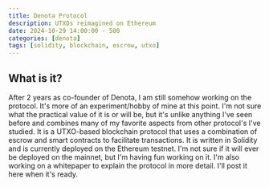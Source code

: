 ```yaml
---
title: Denota Protocol
description: UTXOs reimagined on Ethereum
date: 2024-10-29 14:00:00 - 500
categories: [denota]
tags: [solidity, blockchain, escrow, utxo]
---
```


## What is it?
After 2 years as co-founder of Denota, I am still somehow working on the protocol. It's more of an experiment/hobby of mine at this point. I'm not sure what the practical value of it is or will be, but it's unlike anything I've seen before and combines many of my favorite aspects from other protocol's I've studied. It is a UTXO-based blockchain protocol that uses a combination of escrow and smart contracts to facilitate transactions. It is written in Solidity and is currently deployed on the Ethereum testnet. I'm not sure if it will ever be deployed on the mainnet, but I'm having fun working on it. I'm also working on a whitepaper to explain the protocol in more detail. I'll post it here when it's ready.
